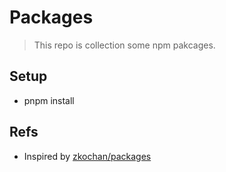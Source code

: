 # Packages

> This repo is collection some npm pakcages.

## Setup

-   pnpm install

## Refs

-   Inspired by [zkochan/packages](https://github.com/zkochan/packages)
